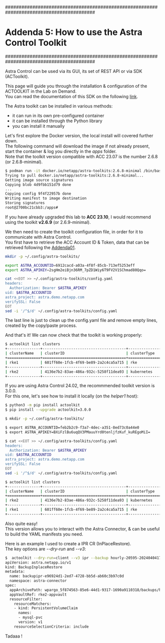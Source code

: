 #########################################################################################
# Addenda 5: How to use the Astra Control Toolkit
#########################################################################################

Astra Control can be used via its GUI, its set of REST API or via SDK (ACToolkit).  

This page will guide you through the installation & configuration of the ACTOOLKIT in the Lab on Demand.  
You can read the documentation of this SDK on the following [link](https://github.com/NetApp/netapp-astra-toolkits).  

The Astra toolkit can be installed in various methods:  
- it can run in its own pre-configured container
- it can be installed through the Python library
- you can install it manually

Let's first explore the Docker version, the local install will covered further down.  
The following command will download the image if not already present, start the container & log you directly in the _apps_ folder.  
Note that the toolkit version compatible with ACC 23.07 is the number 2.6.8 (or 2.6.8-minimal).  
```bash
$ podman run -it docker.io/netapp/astra-toolkits:2.6.8-minimal /bin/bash
Trying to pull docker.io/netapp/astra-toolkits:2.6.8-minimal...
Getting image source signatures
Copying blob 4d9fbb151d79 done  
...
Copying config 9f4f22957b done  
Writing manifest to image destination
Storing signatures
root@2700bc21cbb3:/apps#
```

If you have already upgraded this lab to **ACC 23.10**, I would recommend using the toolkit **v2.6.9** (or 2.6.9-minimal).  

We then need to create the toolkit configuration file, in order for it to communicate with Astra Control.  
You first have to retrieve the ACC Account ID & Token, data that can be retrieved following the [Addenda01](../Addenda01/).  
```bash
mkdir -p ~/.config/astra-toolkits/

export ASTRA_ACCOUNTID=6912cacd-a03a-4f8f-85cb-713ef5253eff
export ASTRA_APIKEY=2sgHm2eiBjn36RM_7pZD1Wiy6T9FV2V1SChmad80Qqo=

cat <<EOT >> ~/.config/astra-toolkits/config.yaml
headers:
  Authorization: Bearer $ASTRA_APIKEY
uid: $ASTRA_ACCOUNTID
astra_project: astra.demo.netapp.com
verifySSL: False
EOT
sed -i '/^$/d' ~/.config/astra-toolkits/config.yaml
```
The last line is just to clean up the config.yaml file and remove empty lines, created by the copy/paste process.  

And that's it! We can now check that the toolkit is working properly:
```bash
$ actoolkit list clusters
+---------------+--------------------------------------+---------------+------------+---------+----------------+-----------------------+
| clusterName   | clusterID                            | clusterType   | location   | state   | managedState   | tridentStateAllowed   |
+===============+======================================+===============+============+=========+================+=======================+
| rke1          | 601ff60e-1fcb-4f69-be89-2a2c4ca5a715 | rke           |            | running | managed        | unmanaged             |
+---------------+--------------------------------------+---------------+------------+---------+----------------+-----------------------+
| rke2          | 4136e7b2-83ae-486a-932c-5258f11dea93 | kubernetes    |            | running | managed        | unmanaged             |
+---------------+--------------------------------------+---------------+------------+---------+----------------+-----------------------+
```

If you are using Astra Control 24.02, the recommmended toolkit version is 3.0.0.  
For this one, let's see how to install it locally (on the _helper1_ host):
```bash
$ python3 -m pip install actoolkit
$ pip install --upgrade actoolkit=3.0.0

$ mkdir -p ~/.config/astra-toolkits/

$ export ASTRA_ACCOUNTID=feb2b2c9-f3a7-4dec-a351-8ed73c0a44e0
$ export ASTRA_APIKEY=BXiFzlBu6uqQV3PMauuYrd0tenljfzKuf_kuREgoMiI=

$ cat <<EOT >> ~/.config/astra-toolkits/config.yaml
headers:
  Authorization: Bearer $ASTRA_APIKEY
uid: $ASTRA_ACCOUNTID
astra_project: astra.demo.netapp.com
verifySSL: False
EOT
sed -i '/^$/d' ~/.config/astra-toolkits/config.yaml

$ actoolkit list clusters
+---------------+--------------------------------------+---------------+------------+---------+----------------+-----------------------+
| clusterName   | clusterID                            | clusterType   | location   | state   | managedState   | tridentStateAllowed   |
+===============+======================================+===============+============+=========+================+=======================+
| rke2          | 4136e7b2-83ae-486a-932c-5258f11dea93 | kubernetes    |            | running | managed        | unmanaged             |
+---------------+--------------------------------------+---------------+------------+---------+----------------+-----------------------+
| rke1          | 601ff60e-1fcb-4f69-be89-2a2c4ca5a715 | rke           |            | running | managed        | unmanaged             |
+---------------+--------------------------------------+---------------+------------+---------+----------------+-----------------------+
```
Also quite easy!  
This version allows you to interact with the Astra Connector, & can be useful to build the YAML manifests you need.  

Here is an example I used to create a IPR CR (InPlaceRestore).  
The key options are _--dry-run_ and _--v3_:  
```bash
$  actoolkit --dry-run=client --v3 ipr --backup hourly-20595-20240404175000 wpargo --filterSelection include --filterSet version=v1,kind=PersistentVolumeClaim,name=mysql-pvc
apiVersion: astra.netapp.io/v1
kind: BackupInplaceRestore
metadata:
  name: backupipr-e96924d1-2ed7-4728-bb5d-ab60c3b97c0d
  namespace: astra-connector
spec:
  appArchivePath: wpargo_5f874563-85e6-44d1-9317-1690a9110318/backups/hourly-20595-20240404175000_93c5ed60-4bbc-46b1-8b77-00358a876c8b
  appVaultRef: rke2-appvault
  resourceFilter:
    resourceMatchers:
    - kind: PersistentVolumeClaim
      names:
      - mysql-pvc
      version: v1
    resourceSelectionCriteria: include
```

Tadaaa !